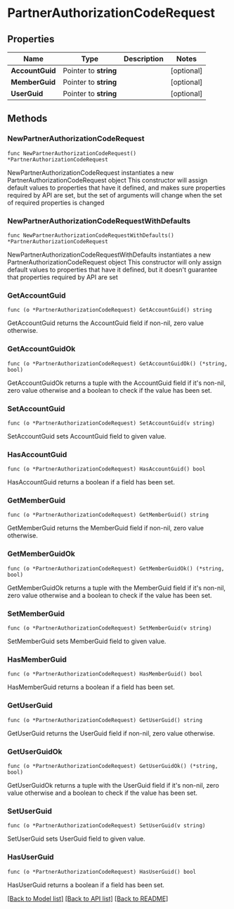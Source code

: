 # PartnerAuthorizationCodeRequest

## Properties

Name | Type | Description | Notes
------------ | ------------- | ------------- | -------------
**AccountGuid** | Pointer to **string** |  | [optional] 
**MemberGuid** | Pointer to **string** |  | [optional] 
**UserGuid** | Pointer to **string** |  | [optional] 

## Methods

### NewPartnerAuthorizationCodeRequest

`func NewPartnerAuthorizationCodeRequest() *PartnerAuthorizationCodeRequest`

NewPartnerAuthorizationCodeRequest instantiates a new PartnerAuthorizationCodeRequest object
This constructor will assign default values to properties that have it defined,
and makes sure properties required by API are set, but the set of arguments
will change when the set of required properties is changed

### NewPartnerAuthorizationCodeRequestWithDefaults

`func NewPartnerAuthorizationCodeRequestWithDefaults() *PartnerAuthorizationCodeRequest`

NewPartnerAuthorizationCodeRequestWithDefaults instantiates a new PartnerAuthorizationCodeRequest object
This constructor will only assign default values to properties that have it defined,
but it doesn't guarantee that properties required by API are set

### GetAccountGuid

`func (o *PartnerAuthorizationCodeRequest) GetAccountGuid() string`

GetAccountGuid returns the AccountGuid field if non-nil, zero value otherwise.

### GetAccountGuidOk

`func (o *PartnerAuthorizationCodeRequest) GetAccountGuidOk() (*string, bool)`

GetAccountGuidOk returns a tuple with the AccountGuid field if it's non-nil, zero value otherwise
and a boolean to check if the value has been set.

### SetAccountGuid

`func (o *PartnerAuthorizationCodeRequest) SetAccountGuid(v string)`

SetAccountGuid sets AccountGuid field to given value.

### HasAccountGuid

`func (o *PartnerAuthorizationCodeRequest) HasAccountGuid() bool`

HasAccountGuid returns a boolean if a field has been set.

### GetMemberGuid

`func (o *PartnerAuthorizationCodeRequest) GetMemberGuid() string`

GetMemberGuid returns the MemberGuid field if non-nil, zero value otherwise.

### GetMemberGuidOk

`func (o *PartnerAuthorizationCodeRequest) GetMemberGuidOk() (*string, bool)`

GetMemberGuidOk returns a tuple with the MemberGuid field if it's non-nil, zero value otherwise
and a boolean to check if the value has been set.

### SetMemberGuid

`func (o *PartnerAuthorizationCodeRequest) SetMemberGuid(v string)`

SetMemberGuid sets MemberGuid field to given value.

### HasMemberGuid

`func (o *PartnerAuthorizationCodeRequest) HasMemberGuid() bool`

HasMemberGuid returns a boolean if a field has been set.

### GetUserGuid

`func (o *PartnerAuthorizationCodeRequest) GetUserGuid() string`

GetUserGuid returns the UserGuid field if non-nil, zero value otherwise.

### GetUserGuidOk

`func (o *PartnerAuthorizationCodeRequest) GetUserGuidOk() (*string, bool)`

GetUserGuidOk returns a tuple with the UserGuid field if it's non-nil, zero value otherwise
and a boolean to check if the value has been set.

### SetUserGuid

`func (o *PartnerAuthorizationCodeRequest) SetUserGuid(v string)`

SetUserGuid sets UserGuid field to given value.

### HasUserGuid

`func (o *PartnerAuthorizationCodeRequest) HasUserGuid() bool`

HasUserGuid returns a boolean if a field has been set.


[[Back to Model list]](../README.md#documentation-for-models) [[Back to API list]](../README.md#documentation-for-api-endpoints) [[Back to README]](../README.md)


